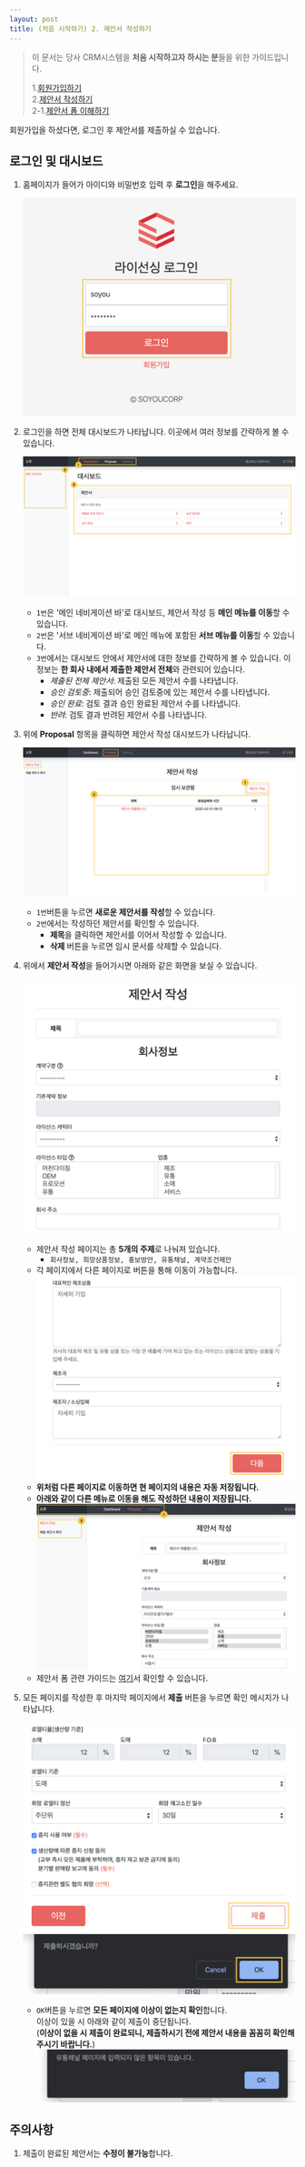 ```yaml
---
layout: post
title: (처음 시작하기) 2. 제안서 작성하기
---
```


>이 문서는 당사 CRM시스템을 **처음 시작하고자 하시는 분**들을 위한 가이드입니다.  
>  
>1.[회원가입하기]({{site.baseurl}}/Signup)   
>2.[제안서 작성하기]({{site.baseurl}}/Write-Proposal)   
>2-1.[제안서 폼 이해하기]({{site.baseurl}}/Write-Proposal-Detail)

회원가입을 하셨다면, 로그인 후 제안서를 제출하실 수 있습니다.

## 로그인 및 대시보드
1. 홈페이지가 들어가 아이디와 비밀번호 입력 후 **로그인**을 해주세요.

    ![](/images/write-proposal/login.png)

2. 로그인을 하면 전체 대시보드가 나타납니다. 이곳에서 여러 정보를 간략하게 볼 수 있습니다.

    ![](/images/write-proposal/dashboard.png)
    - `1번`은 '메인 네비게이션 바'로 대시보드, 제안서 작성 등 **메인 메뉴를 이동**할 수 있습니다.
    - `2번`은 '서브 네비게이션 바'로 메인 메뉴에 포함된 **서브 메뉴를 이동**할 수 있습니다.
    - `3번`에서는 대시보드 안에서 제안서에 대한 정보를 간략하게 볼 수 있습니다. 이 정보는 **한 회사 내에서 제출한 제안서 전체**와 관련되어 있습니다.
        - *제출된 전체 제안서*: 제출된 모든 제안서 수를 나타냅니다.
        - *승인 검토중*: 제출되어 승인 검토중에 있는 제안서 수를 나타냅니다.
        - *승인 완료*: 검토 결과 승인 완료된 제안서 수를 나타냅니다.
        - *반려*: 검토 결과 반려된 제안서 수를 나타냅니다.

3. 위에 **Proposal** 항목을 클릭하면 제안서 작성 대시보드가 나타납니다.

    ![](/images/write-proposal/proposal-1.png)
    - `1번`버튼을 누르면 **새로운 제안서를 작성**할 수 있습니다.
    - `2번`에서는 작성하던 제안서를 확인할 수 있습니다.
        - **제목**을 클릭하면 제안서를 이어서 작성할 수 있습니다.
        - **삭제** 버튼을 누르면 임시 문서를 삭제할 수 있습니다.

4. 위에서 **제안서 작성**을 들어가시면 아래와 같은 화면을 보실 수 있습니다.
    
    ![](/images/write-proposal/proposal-2.png)
    - 제안서 작성 페이지는 총 **5개의 주제**로 나눠져 있습니다. 
        - `회사정보, 희망상품정보, 홍보방안, 유통채널, 계약조건제안`
    - 각 페이지에서 다른 페이지로 버튼을 통해 이동이 가능합니다.
        ![](/images/write-proposal/proposal-3.png)
    - **위처럼 다른 페이지로 이동하면 현 페이지의 내용은 자동 저장됩니다.**
    - **아래와 같이 다른 메뉴로 이동을 해도 작성하던 내용이 저장됩니다.**
        ![](/images/write-proposal/proposal-8.png)
    - 제안서 폼 관련 가이드는 [여기]({{site.baseurl}}/Write-Proposal-detail)서 확인할 수 있습니다.

5. 모든 페이지를 작성한 후 마지막 페이지에서 **제출** 버튼을 누르면 확인 메시지가 나타납니다.

    ![](/images/write-proposal/proposal-4.png)
    ![](/images/write-proposal/proposal-5.png)
    - `OK`버튼을 누르면 **모든 페이지에 이상이 없는지 확인**합니다.   
    이상이 있을 시 아래와 같이 제출이 중단됩니다.   
    (**이상이 없을 시 제출이 완료되니, 제출하시기 전에 제안서 내용을 꼼꼼히 확인해주시기 바랍니다.**)
        ![](/images/write-proposal/proposal-7.png)

## 주의사항
1. 제출이 완료된 제안서는 **수정이 불가능**합니다. 
